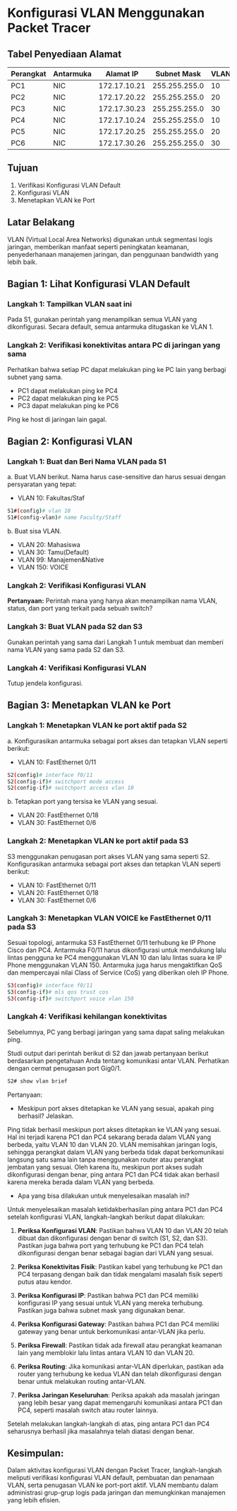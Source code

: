 # Konfigurasi VLAN Menggunakan Packet Tracer

## Tabel Penyediaan Alamat

| Perangkat | Antarmuka | Alamat IP    | Subnet Mask   | VLAN |
| --------- | --------- | ------------ | ------------- | ---- |
| PC1       | NIC       | 172.17.10.21 | 255.255.255.0 | 10   |
| PC2       | NIC       | 172.17.20.22 | 255.255.255.0 | 20   |
| PC3       | NIC       | 172.17.30.23 | 255.255.255.0 | 30   |
| PC4       | NIC       | 172.17.10.24 | 255.255.255.0 | 10   |
| PC5       | NIC       | 172.17.20.25 | 255.255.255.0 | 20   |
| PC6       | NIC       | 172.17.30.26 | 255.255.255.0 | 30   |

## Tujuan

1. Verifikasi Konfigurasi VLAN Default
2. Konfigurasi VLAN
3. Menetapkan VLAN ke Port

## Latar Belakang

VLAN (Virtual Local Area Networks) digunakan untuk segmentasi logis jaringan, memberikan manfaat seperti peningkatan keamanan, penyederhanaan manajemen jaringan, dan penggunaan bandwidth yang lebih baik.

## Bagian 1: Lihat Konfigurasi VLAN Default

### Langkah 1: Tampilkan VLAN saat ini

Pada S1, gunakan perintah yang menampilkan semua VLAN yang dikonfigurasi. Secara default, semua antarmuka ditugaskan ke VLAN 1.

### Langkah 2: Verifikasi konektivitas antara PC di jaringan yang sama

Perhatikan bahwa setiap PC dapat melakukan ping ke PC lain yang berbagi subnet yang sama.

- PC1 dapat melakukan ping ke PC4
- PC2 dapat melakukan ping ke PC5
- PC3 dapat melakukan ping ke PC6

Ping ke host di jaringan lain gagal.

## Bagian 2: Konfigurasi VLAN

### Langkah 1: Buat dan Beri Nama VLAN pada S1

a. Buat VLAN berikut. Nama harus case-sensitive dan harus sesuai dengan persyaratan yang tepat:

- VLAN 10: Fakultas/Staf

```bash
S1#(config)# vlan 10
S1#(config-vlan)# name Faculty/Staff
```

b. Buat sisa VLAN.

- VLAN 20: Mahasiswa
- VLAN 30: Tamu(Default)
- VLAN 99: Manajemen&Native
- VLAN 150: VOICE

### Langkah 2: Verifikasi Konfigurasi VLAN

**Pertanyaan:** Perintah mana yang hanya akan menampilkan nama VLAN, status, dan port yang terkait pada sebuah switch?

### Langkah 3: Buat VLAN pada S2 dan S3

Gunakan perintah yang sama dari Langkah 1 untuk membuat dan memberi nama VLAN yang sama pada S2 dan S3.

### Langkah 4: Verifikasi Konfigurasi VLAN

Tutup jendela konfigurasi.

## Bagian 3: Menetapkan VLAN ke Port

### Langkah 1: Menetapkan VLAN ke port aktif pada S2

a. Konfigurasikan antarmuka sebagai port akses dan tetapkan VLAN seperti berikut:

- VLAN 10: FastEthernet 0/11

```bash
S2(config)# interface f0/11
S2(config-if)# switchport mode access
S2(config-if)# switchport access vlan 10
```

b. Tetapkan port yang tersisa ke VLAN yang sesuai.

- VLAN 20: FastEthernet 0/18
- VLAN 30: FastEthernet 0/6

### Langkah 2: Menetapkan VLAN ke port aktif pada S3

S3 menggunakan penugasan port akses VLAN yang sama seperti S2. Konfigurasikan antarmuka sebagai port akses dan tetapkan VLAN seperti berikut:

- VLAN 10: FastEthernet 0/11
- VLAN 20: FastEthernet 0/18
- VLAN 30: FastEthernet 0/6

### Langkah 3: Menetapkan VLAN VOICE ke FastEthernet 0/11 pada S3

Sesuai topologi, antarmuka S3 FastEthernet 0/11 terhubung ke IP Phone Cisco dan PC4. Antarmuka F0/11 harus dikonfigurasi untuk mendukung lalu lintas pengguna ke PC4 menggunakan VLAN 10 dan lalu lintas suara ke IP Phone menggunakan VLAN 150. Antarmuka juga harus mengaktifkan QoS dan mempercayai nilai Class of Service (CoS) yang diberikan oleh IP Phone.

```bash
S3(config)# interface f0/11
S3(config-if)# mls qos trust cos
S3(config-if)# switchport voice vlan 150
```

### Langkah 4: Verifikasi kehilangan konektivitas

Sebelumnya, PC yang berbagi jaringan yang sama dapat saling melakukan ping.

Studi output dari perintah berikut di S2 dan jawab pertanyaan berikut berdasarkan pengetahuan Anda tentang komunikasi antar VLAN. Perhatikan dengan cermat penugasan port Gig0/1.

```bash
S2# show vlan brief
```

Pertanyaan:

- Meskipun port akses ditetapkan ke VLAN yang sesuai, apakah ping berhasil? Jelaskan.

Ping tidak berhasil meskipun port akses ditetapkan ke VLAN yang sesuai. Hal ini terjadi karena PC1 dan PC4 sekarang berada dalam VLAN yang berbeda, yaitu VLAN 10 dan VLAN 20. VLAN memisahkan jaringan logis, sehingga perangkat dalam VLAN yang berbeda tidak dapat berkomunikasi langsung satu sama lain tanpa menggunakan router atau perangkat jembatan yang sesuai. Oleh karena itu, meskipun port akses sudah dikonfigurasi dengan benar, ping antara PC1 dan PC4 tidak akan berhasil karena mereka berada dalam VLAN yang berbeda.

- Apa yang bisa dilakukan untuk menyelesaikan masalah ini?

Untuk menyelesaikan masalah ketidakberhasilan ping antara PC1 dan PC4 setelah konfigurasi VLAN, langkah-langkah berikut dapat dilakukan:

1. **Periksa Konfigurasi VLAN**: Pastikan bahwa VLAN 10 dan VLAN 20 telah dibuat dan dikonfigurasi dengan benar di switch (S1, S2, dan S3). Pastikan juga bahwa port yang terhubung ke PC1 dan PC4 telah dikonfigurasi dengan benar sebagai bagian dari VLAN yang sesuai.

2. **Periksa Konektivitas Fisik**: Pastikan kabel yang terhubung ke PC1 dan PC4 terpasang dengan baik dan tidak mengalami masalah fisik seperti putus atau kendor.

3. **Periksa Konfigurasi IP**: Pastikan bahwa PC1 dan PC4 memiliki konfigurasi IP yang sesuai untuk VLAN yang mereka terhubung. Pastikan juga bahwa subnet mask yang digunakan benar.

4. **Periksa Konfigurasi Gateway**: Pastikan bahwa PC1 dan PC4 memiliki gateway yang benar untuk berkomunikasi antar-VLAN jika perlu.

5. **Periksa Firewall**: Pastikan tidak ada firewall atau perangkat keamanan lain yang memblokir lalu lintas antara VLAN 10 dan VLAN 20.

6. **Periksa Routing**: Jika komunikasi antar-VLAN diperlukan, pastikan ada router yang terhubung ke kedua VLAN dan telah dikonfigurasi dengan benar untuk melakukan routing antar-VLAN.

7. **Periksa Jaringan Keseluruhan**: Periksa apakah ada masalah jaringan yang lebih besar yang dapat memengaruhi komunikasi antara PC1 dan PC4, seperti masalah switch atau router lainnya.

Setelah melakukan langkah-langkah di atas, ping antara PC1 dan PC4 seharusnya berhasil jika masalahnya telah diatasi dengan benar.

## Kesimpulan:

Dalam aktivitas konfigurasi VLAN dengan Packet Tracer, langkah-langkah meliputi verifikasi konfigurasi VLAN default, pembuatan dan penamaan VLAN, serta penugasan VLAN ke port-port aktif. VLAN membantu dalam administrasi grup-grup logis pada jaringan dan memungkinkan manajemen yang lebih efisien.

